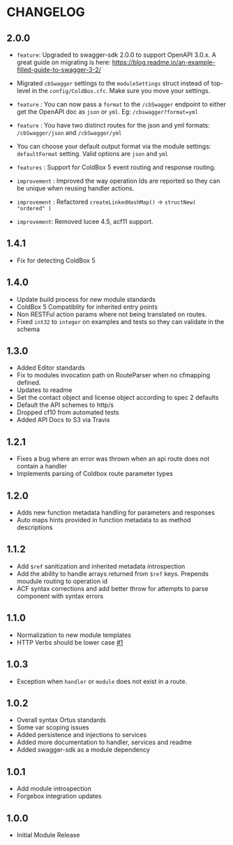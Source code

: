 # CHANGELOG

## 2.0.0

* `feature`: Upgraded to swagger-sdk 2.0.0 to support OpenAPI 3.0.x. A great guide on migrating is here: https://blog.readme.io/an-example-filled-guide-to-swagger-3-2/
* Migrated `cbSwagger` settings to the `moduleSettings` struct instead of top-level in the `config/ColdBox.cfc`. Make sure you move your settings.
* `feature` : You can now pass a `format` to the `/cbSwagger` endpoint to either get the OpenAPI doc as `json` or `yml`. Eg: `/cbswagger?format=yml`
* `feature` : You have two distinct routes for the json and yml formats: `/cbSwagger/json` and `/cbSwagger/yml`
* You can choose your default output format via the module settings: `defaultFormat` setting. Valid options are `json` and `yml`
* `features` : Support for ColdBox 5 event routing and response routing.

* `improvement` : Improved the way operation Ids are reported so they can be unique when reusing handler actions.
* `improvement` : Refactored `createLinkedHashMap()` -> `structNew( "ordered" )`
* `improvement`: Removed lucee 4.5, acf11 support.

## 1.4.1

* Fix for detecting ColdBox 5

## 1.4.0

* Update build process for new module standards
* ColdBox 5 Compatiblity for inherited entry points
* Non RESTFul action params where not being translated on routes.
* Fixed `int32` to `integer` on examples and tests so they can validate in the schema

## 1.3.0

* Added Editor standards
* Fix to modules invocation path on RouteParser when no cfmapping defined.
* Updates to readme
* Set the contact object and license object according to spec 2 defaults
* Default the API schemes to http/s
* Dropped cf10 from automated tests
* Added API Docs to S3 via Travis

## 1.2.1

* Fixes a bug where an error was thrown when an api route does not contain a handler
* Implements parsing of Coldbox route parameter types

## 1.2.0

* Adds new function metadata handling for parameters and responses
* Auto maps hints provided in function metadata to as method descriptions

## 1.1.2

* Add `$ref` sanitization and inherited metadata introspection
* Add the ability to handle arrays returned from `$ref` keys. Prepends moudule routing to operation id
* ACF syntax corrections and add better throw for attempts to parse component with syntax errors


## 1.1.0

* Normalization to new module templates
* HTTP Verbs should be lower case [#1](https://github.com/coldbox-modules/cbSwagger/issues/1)


## 1.0.3

* Exception when `handler` or `module` does not exist in a route.

## 1.0.2

* Overall syntax Ortus standards
* Some var scoping issues
* Added persistence and injections to services
* Added more documentation to handler, services and readme
* Added swagger-sdk as a module dependency

## 1.0.1

* Add module introspection
* Forgebox integration updates

## 1.0.0

* Initial Module Release

